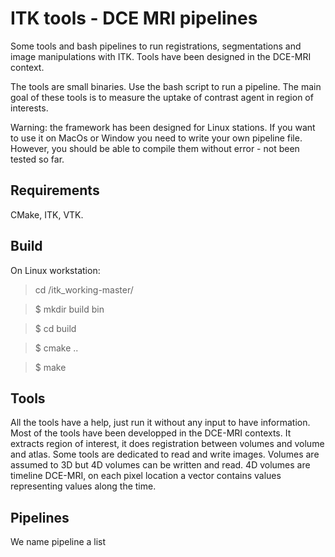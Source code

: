 # ITK tools - DCE MRI pipelines
Some tools and bash pipelines to run registrations, segmentations and image manipulations with ITK. Tools have been designed in the DCE-MRI context. 

The tools are small binaries. Use the bash script to run a pipeline. The main goal of these tools is to measure the uptake of contrast agent in region of interests.

Warning: the framework has been designed for Linux stations. If you want to use it on MacOs or Window you need to write your own pipeline file. However, you should be able to compile them without error - not been tested so far.

## Requirements
CMake, ITK, VTK.

## Build
On Linux workstation:

> cd /itk_working-master/

> $ mkdir build bin

> $ cd build

> $ cmake ..

> $ make

## Tools
All the tools have a help, just run it without any input to have information. Most of the tools have been developped in the DCE-MRI contexts. It extracts region of interest, it does registration between volumes and volume and atlas. Some tools are dedicated to read and write images. Volumes are assumed to 3D but 4D volumes can be written and read. 4D volumes are timeline DCE-MRI, on each pixel location a vector contains values representing values along the time.

## Pipelines
We name pipeline a list

